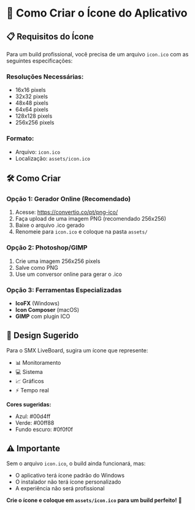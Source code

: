 # 🎨 Como Criar o Ícone do Aplicativo

## 📋 Requisitos do Ícone

Para um build profissional, você precisa de um arquivo `icon.ico` com as seguintes especificações:

### **Resoluções Necessárias:**
- 16x16 pixels
- 32x32 pixels  
- 48x48 pixels
- 64x64 pixels
- 128x128 pixels
- 256x256 pixels

### **Formato:**
- Arquivo: `icon.ico`
- Localização: `assets/icon.ico`

## 🛠️ Como Criar

### **Opção 1: Gerador Online (Recomendado)**
1. Acesse: https://convertio.co/pt/png-ico/
2. Faça upload de uma imagem PNG (recomendado 256x256)
3. Baixe o arquivo .ico gerado
4. Renomeie para `icon.ico` e coloque na pasta `assets/`

### **Opção 2: Photoshop/GIMP**
1. Crie uma imagem 256x256 pixels
2. Salve como PNG
3. Use um conversor online para gerar o .ico

### **Opção 3: Ferramentas Especializadas**
- **IcoFX** (Windows)
- **Icon Composer** (macOS)
- **GIMP** com plugin ICO

## 🎨 Design Sugerido

Para o SMX LiveBoard, sugira um ícone que represente:
- 📊 Monitoramento
- 💻 Sistema
- 📈 Gráficos
- ⚡ Tempo real

**Cores sugeridas:**
- Azul: #00d4ff
- Verde: #00ff88
- Fundo escuro: #0f0f0f

## ⚠️ Importante

Sem o arquivo `icon.ico`, o build ainda funcionará, mas:
- O aplicativo terá ícone padrão do Windows
- O instalador não terá ícone personalizado
- A experiência não será profissional

**Crie o ícone e coloque em `assets/icon.ico` para um build perfeito!** 🚀

